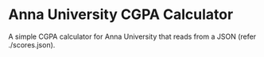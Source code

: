 # Anna University CGPA Calculator
A simple CGPA calculator for Anna University that reads from a JSON (refer ./scores.json).
